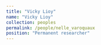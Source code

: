 ```yaml
---
title: "Vicky Lioy"
name: "Vicky Lioy"
collection: peoples
permalink: /people/nelle_varoquaux
position: "Permanent researcher"
---
```



